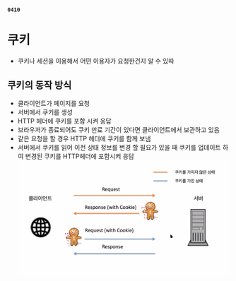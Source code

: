 #### `0410`

# 쿠키
* 쿠키나 세션을 이용해서 어떤 이용자가 요청한건지 알 수 있따

## 쿠키의 동작 방식
* 클라이언트가 페이지를 요청
* 서버에서 쿠키를 생성
* HTTP 헤더에 쿠키를 포함 시켜 응답
* 브라우저가 종료되어도 쿠키 만료 기간이 있다면 클라이언트에서 보관하고 있음
* 같은 요청을 할 경우 HTTP 헤더에 쿠키를 함께 보냄
* 서버에서 쿠키를 읽어 이전 상태 정보를 변경 할 필요가 있을 때 쿠키를 업데이트 하여 
  변경된 쿠키를 HTTP헤더에 포함시켜 응답
![img.png](img.png)
